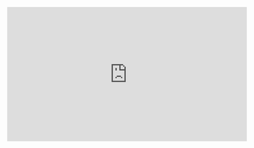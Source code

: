 <iframe width="560" height="315" src="https://www.youtube.com/embed/rQNJNj7IO6A" frameborder="0" allowfullscreen></iframe>
